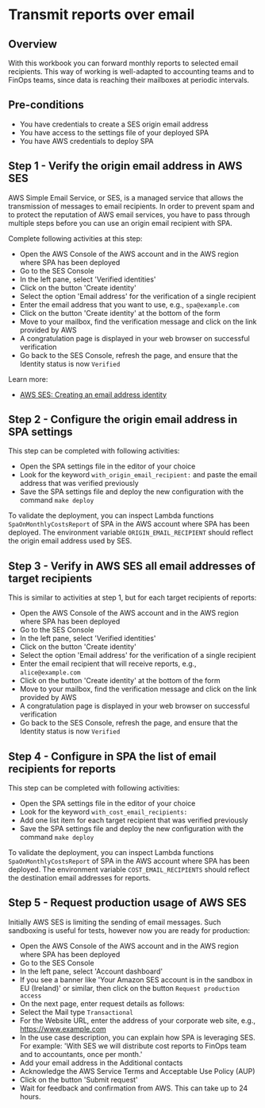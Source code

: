 # Transmit reports over email

## Overview
With this workbook you can forward monthly reports to selected email recipients. This way of working is well-adapted to accounting teams and to FinOps teams, since data is reaching their mailboxes at periodic intervals.

## Pre-conditions
- You have credentials to create a SES origin email address
- You have access to the settings file of your deployed SPA
- You have AWS credentials to deploy SPA

## Step 1 - Verify the origin email address in AWS SES

AWS Simple Email Service, or SES, is a managed service that allows the transmission of messages to email recipients. In order to prevent spam and to protect the reputation of AWS email services, you have to pass through multiple steps before you can use an origin email recipient with SPA.

Complete following activities at this step:
- Open the AWS Console of the AWS account and in the AWS region where SPA has been deployed
- Go to the SES Console
- In the left pane, select 'Verified identities'
- Click on the button 'Create identity'
- Select the option 'Email address' for the verification of a single recipient
- Enter the email address that you want to use, e.g., `spa@example.com`
- Click on the button 'Create identity' at the bottom of the form
- Move to your mailbox, find the verification message and click on the link provided by AWS
- A congratulation page is displayed in your web browser on successful verification
- Go back to the SES Console, refresh the page, and ensure that the Identity status is now `Verified`

Learn more:
- [AWS SES: Creating an email address identity](https://docs.aws.amazon.com/ses/latest/dg/creating-identities.html#verify-email-addresses-procedure)

## Step 2 - Configure the origin email address in SPA settings

This step can be completed with following activities:
- Open the SPA settings file in the editor of your choice
- Look for the keyword `with_origin_email_recipient:` and paste the email address that was verified previously
- Save the SPA settings file and deploy the new configuration with the command `make deploy`

To validate the deployment, you can inspect Lambda functions `SpaOnMonthlyCostsReport` of SPA in the AWS account where SPA has been deployed. The environment variable `ORIGIN_EMAIL_RECIPIENT` should reflect the origin email address used by SES.

## Step 3 - Verify in AWS SES all email addresses of target recipients

This is similar to activities at step 1, but for each target recipients of reports:
- Open the AWS Console of the AWS account and in the AWS region where SPA has been deployed
- Go to the SES Console
- In the left pane, select 'Verified identities'
- Click on the button 'Create identity'
- Select the option 'Email address' for the verification of a single recipient
- Enter the email recipient that will receive reports, e.g., `alice@example.com`
- Click on the button 'Create identity' at the bottom of the form
- Move to your mailbox, find the verification message and click on the link provided by AWS
- A congratulation page is displayed in your web browser on successful verification
- Go back to the SES Console, refresh the page, and ensure that the Identity status is now `Verified`

## Step 4 - Configure in SPA the list of email recipients for reports

This step can be completed with following activities:
- Open the SPA settings file in the editor of your choice
- Look for the keyword `with_cost_email_recipients:`
- Add one list item for each target recipient that was verified previously
- Save the SPA settings file and deploy the new configuration with the command `make deploy`

To validate the deployment, you can inspect Lambda functions `SpaOnMonthlyCostsReport` of SPA in the AWS account where SPA has been deployed. The environment variable `COST_EMAIL_RECIPIENTS` should reflect the destination email addresses for reports.

## Step 5 - Request production usage of AWS SES

Initially AWS SES is limiting the sending of email messages. Such sandboxing is useful for tests, however now you are ready for production:
- Open the AWS Console of the AWS account and in the AWS region where SPA has been deployed
- Go to the SES Console
- In the left pane, select 'Account dashboard'
- If you see a banner like 'Your Amazon SES account is in the sandbox in EU (Ireland)' or similar, then click on the button `Request production access`
- On the next page, enter request details as follows:
- Select the Mail type `Transactional`
- For the Website URL, enter the address of your corporate web site, e.g., https://www.example.com
- In the use case description, you can explain how SPA is leveraging SES. For example: 'With SES we will distribute cost reports to FinOps team and to accountants, once per month.'
- Add your email address in the Additional contacts
- Acknowledge the AWS Service Terms and Acceptable Use Policy (AUP)
- Click on the button 'Submit request'
- Wait for feedback and confirmation from AWS. This can take up to 24 hours.
